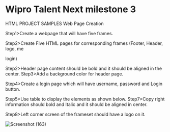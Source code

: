 # Wipro Talent Next milestone 3 
HTML PROJECT SAMPLES
Web Page Creation

Step1>Create a webpage that will have five frames.

Step2>Create Five HTML pages for corresponding frames (Footer, Header, logo, me

login)

Step2>Header page content should be bold and it should be aligned in the center. Step3>Add a background color for header page.

Step4>Create a login page which will have username, password and Login button.

Step5>Use table to display the elements as shown below. Step7>Copy right information should bold and Italic and it should be aligned in center.

Step8>Left corner screen of the frameset should have a logo on it.

![Screenshot (163)](https://github.com/ItaforJZ/wiproHtmlproj/assets/107031739/6cd6ea9c-030e-4ef6-825b-82b0a2a594d5)
